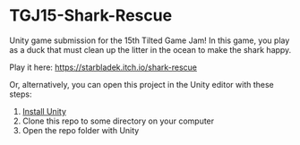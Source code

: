 # TGJ15-Shark-Rescue
Unity game submission for the 15th Tilted Game Jam! In this game, you play as a duck that must clean up the litter in the ocean to make the shark happy.

Play it here: https://starbladek.itch.io/shark-rescue

Or, alternatively, you can open this project in the Unity editor with these steps:
1. [Install Unity](https://unity.com/)
2. Clone this repo to some directory on your computer
3. Open the repo folder with Unity
